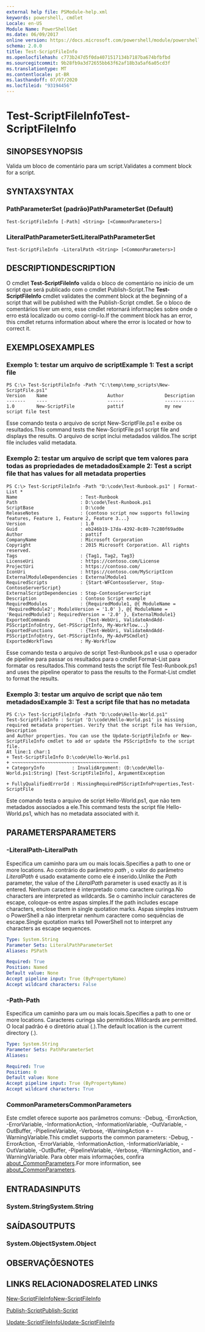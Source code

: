 ```yaml
---
external help file: PSModule-help.xml
keywords: powershell, cmdlet
Locale: en-US
Module Name: PowerShellGet
ms.date: 06/09/2017
online version: https://docs.microsoft.com/powershell/module/powershellget/test-scriptfileinfo?view=powershell-6&WT.mc_id=ps-gethelp
schema: 2.0.0
title: Test-ScriptFileInfo
ms.openlocfilehash: c773b247d5f0da4071517134b7187ba674bfbfbd
ms.sourcegitcommit: 9b28fb9a3d72655bb63f62af18b3a5af6a05cd3f
ms.translationtype: MT
ms.contentlocale: pt-BR
ms.lasthandoff: 07/07/2020
ms.locfileid: "93194456"
---
```

# <span data-ttu-id="0edd8-103">Test-ScriptFileInfo</span><span class="sxs-lookup"><span data-stu-id="0edd8-103">Test-ScriptFileInfo</span></span>

## <span data-ttu-id="0edd8-104">SINOPSE</span><span class="sxs-lookup"><span data-stu-id="0edd8-104">SYNOPSIS</span></span>
<span data-ttu-id="0edd8-105">Valida um bloco de comentário para um script.</span><span class="sxs-lookup"><span data-stu-id="0edd8-105">Validates a comment block for a script.</span></span>

## <span data-ttu-id="0edd8-106">SYNTAX</span><span class="sxs-lookup"><span data-stu-id="0edd8-106">SYNTAX</span></span>

### <span data-ttu-id="0edd8-107">PathParameterSet (padrão)</span><span class="sxs-lookup"><span data-stu-id="0edd8-107">PathParameterSet (Default)</span></span>

```
Test-ScriptFileInfo [-Path] <String> [<CommonParameters>]
```

### <span data-ttu-id="0edd8-108">LiteralPathParameterSet</span><span class="sxs-lookup"><span data-stu-id="0edd8-108">LiteralPathParameterSet</span></span>

```
Test-ScriptFileInfo -LiteralPath <String> [<CommonParameters>]
```

## <span data-ttu-id="0edd8-109">DESCRIPTION</span><span class="sxs-lookup"><span data-stu-id="0edd8-109">DESCRIPTION</span></span>

<span data-ttu-id="0edd8-110">O cmdlet **Test-ScriptFileInfo** valida o bloco de comentário no início de um script que será publicado com o cmdlet Publish-Script.</span><span class="sxs-lookup"><span data-stu-id="0edd8-110">The **Test-ScriptFileInfo** cmdlet validates the comment block at the beginning of a script that will be published with the Publish-Script cmdlet.</span></span>
<span data-ttu-id="0edd8-111">Se o bloco de comentários tiver um erro, esse cmdlet retornará informações sobre onde o erro está localizado ou como corrigi-lo.</span><span class="sxs-lookup"><span data-stu-id="0edd8-111">If the comment block has an error, this cmdlet returns information about where the error is located or how to correct it.</span></span>

## <span data-ttu-id="0edd8-112">EXEMPLOS</span><span class="sxs-lookup"><span data-stu-id="0edd8-112">EXAMPLES</span></span>

### <span data-ttu-id="0edd8-113">Exemplo 1: testar um arquivo de script</span><span class="sxs-lookup"><span data-stu-id="0edd8-113">Example 1: Test a script file</span></span>

```
PS C:\> Test-ScriptFileInfo -Path "C:\temp\temp_scripts\New-ScriptFile.ps1"
Version    Name                      Author               Description
-------    ----                      ------               -----------
1.0        New-ScriptFile            pattif               my new script file test
```

<span data-ttu-id="0edd8-114">Esse comando testa o arquivo de script New-ScriptFile.ps1 e exibe os resultados.</span><span class="sxs-lookup"><span data-stu-id="0edd8-114">This command tests the New-ScriptFile.ps1 script file and displays the results.</span></span>
<span data-ttu-id="0edd8-115">O arquivo de script inclui metadados válidos.</span><span class="sxs-lookup"><span data-stu-id="0edd8-115">The script file includes valid metadata.</span></span>

### <span data-ttu-id="0edd8-116">Exemplo 2: testar um arquivo de script que tem valores para todas as propriedades de metadados</span><span class="sxs-lookup"><span data-stu-id="0edd8-116">Example 2: Test a script file that has values for all metadata properties</span></span>

```
PS C:\> Test-ScriptFileInfo -Path "D:\code\Test-Runbook.ps1" | Format-List *
Name                       : Test-Runbook
Path                       : D:\code\Test-Runbook.ps1
ScriptBase                 : D:\code
ReleaseNotes               : {contoso script now supports following features, Feature 1, Feature 2, Feature 3...}
Version                    : 1.0
Guid                       : eb246b19-17da-4392-8c89-7c280f69ad0e
Author                     : pattif
CompanyName                : Microsoft Corporation
Copyright                  : 2015 Microsoft Corporation. All rights reserved.
Tags                       : {Tag1, Tag2, Tag3}
LicenseUri                 : https://contoso.com/License
ProjectUri                 : https://contoso.com/
IconUri                    : https://contoso.com/MyScriptIcon
ExternalModuleDependencies : ExternalModule1
RequiredScripts            : {Start-WFContosoServer, Stop-ContosoServerScript}
ExternalScriptDependencies : Stop-ContosoServerScript
Description                : Contoso Script example
RequiredModules            : {RequiredModule1, @{ ModuleName = 'RequiredModule2'; ModuleVersion = '1.0' }, @{ ModuleName = 'RequiredModule3'; RequiredVersion = '2.0' }, ExternalModule1}
ExportedCommands           : {Test-WebUri, ValidateAndAdd-PSScriptInfoEntry, Get-PSScriptInfo, My-Workflow...}
ExportedFunctions          : {Test-WebUri, ValidateAndAdd-PSScriptInfoEntry, Get-PSScriptInfo, My-AdvPSCmdlet}
ExportedWorkflows          : My-Workflow
```

<span data-ttu-id="0edd8-117">Esse comando testa o arquivo de script Test-Runbook.ps1 e usa o operador de pipeline para passar os resultados para o cmdlet Format-List para formatar os resultados.</span><span class="sxs-lookup"><span data-stu-id="0edd8-117">This command tests the script file Test-Runbook.ps1 and uses the pipeline operator to pass the results to the Format-List cmdlet to format the results.</span></span>

### <span data-ttu-id="0edd8-118">Exemplo 3: testar um arquivo de script que não tem metadados</span><span class="sxs-lookup"><span data-stu-id="0edd8-118">Example 3: Test a script file that has no metadata</span></span>

```
PS C:\> Test-ScriptFileInfo -Path "D:\code\Hello-World.ps1"
Test-ScriptFileInfo : Script 'D:\code\Hello-World.ps1' is missing required metadata properties. Verify that the script file has Version, Description
and Author properties. You can use the Update-ScriptFileInfo or New-ScriptFileInfo cmdlet to add or update the PSScriptInfo to the script file.
At line:1 char:1
+ Test-ScriptFileInfo D:\code\Hello-World.ps1
+ ~~~~~~~~~~~~~~~~~~~~~~~~~~~~~~~~~~~~~~~
+ CategoryInfo          : InvalidArgument: (D:\code\Hello-World.ps1:String) [Test-ScriptFileInfo], ArgumentException

+ FullyQualifiedErrorId : MissingRequiredPSScriptInfoProperties,Test-ScriptFile
```

<span data-ttu-id="0edd8-119">Este comando testa o arquivo de script Hello-World.ps1, que não tem metadados associados a ele.</span><span class="sxs-lookup"><span data-stu-id="0edd8-119">This command tests the script file Hello-World.ps1, which has no metadata associated with it.</span></span>

## <span data-ttu-id="0edd8-120">PARAMETERS</span><span class="sxs-lookup"><span data-stu-id="0edd8-120">PARAMETERS</span></span>

### <span data-ttu-id="0edd8-121">-LiteralPath</span><span class="sxs-lookup"><span data-stu-id="0edd8-121">-LiteralPath</span></span>

<span data-ttu-id="0edd8-122">Especifica um caminho para um ou mais locais.</span><span class="sxs-lookup"><span data-stu-id="0edd8-122">Specifies a path to one or more locations.</span></span>
<span data-ttu-id="0edd8-123">Ao contrário do parâmetro *path* , o valor do parâmetro *LiteralPath* é usado exatamente como ele é inserido.</span><span class="sxs-lookup"><span data-stu-id="0edd8-123">Unlike the *Path* parameter, the value of the *LiteralPath* parameter is used exactly as it is entered.</span></span>
<span data-ttu-id="0edd8-124">Nenhum caractere é interpretado como caractere curinga.</span><span class="sxs-lookup"><span data-stu-id="0edd8-124">No characters are interpreted as wildcards.</span></span>
<span data-ttu-id="0edd8-125">Se o caminho incluir caracteres de escape, coloque-os entre aspas simples.</span><span class="sxs-lookup"><span data-stu-id="0edd8-125">If the path includes escape characters, enclose them in single quotation marks.</span></span>
<span data-ttu-id="0edd8-126">Aspas simples instruem o PowerShell a não interpretar nenhum caractere como sequências de escape.</span><span class="sxs-lookup"><span data-stu-id="0edd8-126">Single quotation marks tell PowerShell not to interpret any characters as escape sequences.</span></span>

```yaml
Type: System.String
Parameter Sets: LiteralPathParameterSet
Aliases: PSPath

Required: True
Position: Named
Default value: None
Accept pipeline input: True (ByPropertyName)
Accept wildcard characters: False
```

### <span data-ttu-id="0edd8-127">-Path</span><span class="sxs-lookup"><span data-stu-id="0edd8-127">-Path</span></span>

<span data-ttu-id="0edd8-128">Especifica um caminho para um ou mais locais.</span><span class="sxs-lookup"><span data-stu-id="0edd8-128">Specifies a path to one or more locations.</span></span>
<span data-ttu-id="0edd8-129">Caracteres curinga são permitidos.</span><span class="sxs-lookup"><span data-stu-id="0edd8-129">Wildcards are permitted.</span></span>
<span data-ttu-id="0edd8-130">O local padrão é o diretório atual (.).</span><span class="sxs-lookup"><span data-stu-id="0edd8-130">The default location is the current directory (.).</span></span>

```yaml
Type: System.String
Parameter Sets: PathParameterSet
Aliases:

Required: True
Position: 0
Default value: None
Accept pipeline input: True (ByPropertyName)
Accept wildcard characters: True
```

### <span data-ttu-id="0edd8-131">CommonParameters</span><span class="sxs-lookup"><span data-stu-id="0edd8-131">CommonParameters</span></span>

<span data-ttu-id="0edd8-132">Este cmdlet oferece suporte aos parâmetros comuns: -Debug, -ErrorAction, -ErrorVariable, -InformationAction, -InformationVariable, -OutVariable, -OutBuffer, -PipelineVariable, -Verbose, -WarningAction e -WarningVariable.</span><span class="sxs-lookup"><span data-stu-id="0edd8-132">This cmdlet supports the common parameters: -Debug, -ErrorAction, -ErrorVariable, -InformationAction, -InformationVariable, -OutVariable, -OutBuffer, -PipelineVariable, -Verbose, -WarningAction, and -WarningVariable.</span></span> <span data-ttu-id="0edd8-133">Para obter mais informações, confira [about_CommonParameters](https://go.microsoft.com/fwlink/?LinkID=113216).</span><span class="sxs-lookup"><span data-stu-id="0edd8-133">For more information, see [about_CommonParameters](https://go.microsoft.com/fwlink/?LinkID=113216).</span></span>

## <span data-ttu-id="0edd8-134">ENTRADAS</span><span class="sxs-lookup"><span data-stu-id="0edd8-134">INPUTS</span></span>

### <span data-ttu-id="0edd8-135">System.String</span><span class="sxs-lookup"><span data-stu-id="0edd8-135">System.String</span></span>

## <span data-ttu-id="0edd8-136">SAÍDAS</span><span class="sxs-lookup"><span data-stu-id="0edd8-136">OUTPUTS</span></span>

### <span data-ttu-id="0edd8-137">System.Object</span><span class="sxs-lookup"><span data-stu-id="0edd8-137">System.Object</span></span>

## <span data-ttu-id="0edd8-138">OBSERVAÇÕES</span><span class="sxs-lookup"><span data-stu-id="0edd8-138">NOTES</span></span>

## <span data-ttu-id="0edd8-139">LINKS RELACIONADOS</span><span class="sxs-lookup"><span data-stu-id="0edd8-139">RELATED LINKS</span></span>

[<span data-ttu-id="0edd8-140">New-ScriptFileInfo</span><span class="sxs-lookup"><span data-stu-id="0edd8-140">New-ScriptFileInfo</span></span>](New-ScriptFileInfo.md)

[<span data-ttu-id="0edd8-141">Publish-Script</span><span class="sxs-lookup"><span data-stu-id="0edd8-141">Publish-Script</span></span>](Publish-Script.md)

[<span data-ttu-id="0edd8-142">Update-ScriptFileInfo</span><span class="sxs-lookup"><span data-stu-id="0edd8-142">Update-ScriptFileInfo</span></span>](Update-ScriptFileInfo.md)
